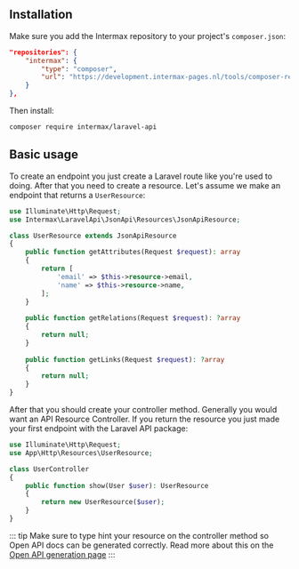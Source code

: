 ## Installation

Make sure you add the Intermax repository to your project's `composer.json`:

```json
"repositories": {
    "intermax": {
        "type": "composer",
        "url": "https://development.intermax-pages.nl/tools/composer-repository/"
    }
},
```
Then install:

```bash
composer require intermax/laravel-api
```

## Basic usage

To create an endpoint you just create a Laravel route like you're used to doing. After that you need to create a resource. Let's assume we make an endpoint that returns a `UserResource`:

```php
use Illuminate\Http\Request;
use Intermax\LaravelApi\JsonApi\Resources\JsonApiResource;

class UserResource extends JsonApiResource
{
    public function getAttributes(Request $request): array
    {
        return [
            'email' => $this->resource->email,
            'name' => $this->resource->name,
        ];
    }
    
    public function getRelations(Request $request): ?array
    {
        return null;
    }
    
    public function getLinks(Request $request): ?array
    {
        return null;
    }
}
```

After that you should create your controller method. Generally you would want an API Resource Controller. If you return the resource you just made your first endpoint with the Laravel API package:

```php
use Illuminate\Http\Request;
use App\Http\Resources\UserResource;

class UserController
{
    public function show(User $user): UserResource
    {
        return new UserResource($user);
    }
}
```

::: tip 
Make sure to type hint your resource on the controller method so Open API docs can be generated correctly. Read more about this on the [Open API generation page](open-api-generation.md) 
:::
